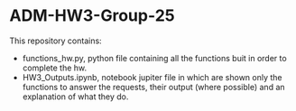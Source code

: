 # ADM-HW3-Group-25
This repository contains:
- functions_hw.py, python file containing all the functions buit in order to complete the hw.
- HW3_Outputs.ipynb, notebook jupiter file in which are shown only the functions to answer the requests, their output (where possible) and an explanation of what  they do. 
